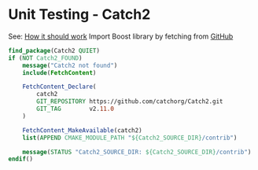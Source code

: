 # Unit Testing - Catch2


See: [How it should work](https://gitlab.com/CLIUtils/modern-cmake/-/tree/master/examples/extended-project)
Import Boost library by fetching from [GitHub](https://github.com/Orphis/boost-cmake)

```cmake
find_package(Catch2 QUIET)
if (NOT Catch2_FOUND)
	message("Catch2 not found")
	include(FetchContent)

	FetchContent_Declare(
		catch2
		GIT_REPOSITORY https://github.com/catchorg/Catch2.git
		GIT_TAG        v2.11.0
	)

	FetchContent_MakeAvailable(catch2)
	list(APPEND CMAKE_MODULE_PATH "${Catch2_SOURCE_DIR}/contrib")

	message(STATUS "Catch2_SOURCE_DIR: ${Catch2_SOURCE_DIR}/contrib")
endif()
```